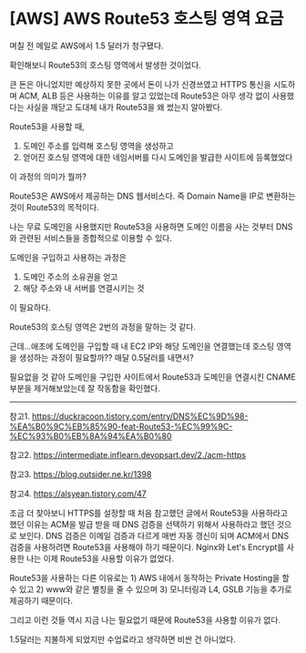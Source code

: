 # [AWS] AWS Route53 호스팅 영역 요금

며칠 전 메일로 AWS에서 1.5 달러가 청구됐다.

확인해보니 Route53의 호스팅 영역에서 발생한 것이었다. 

큰 돈은 아니었지만 예상하지 못한 곳에서 돈이 나가 신경쓰였고 HTTPS 통신을 시도하며 ACM, ALB 등은 사용하는 이유를 알고 있었는데 Route53은 아무 생각 없이 사용했다는 사실을 깨닫고 도대체 내가 Route53을 왜 썼는지 알아봤다.



Route53을 사용할 때,

1. 도메인 주소를 입력해 호스팅 영역을 생성하고
2. 얻어진 호스팅 영역에 대한 네임서버를 다시 도메인을 발급한 사이트에 등록했었다



이 과정의 의미가 뭘까?



Route53은 AWS에서 제공하는 DNS 웹서비스다. 즉 Domain Name을 IP로 변환하는 것이 Route53의 목적이다. 

나는 무료 도메인을 사용했지만 Route53을 사용하면 도메인 이름을 사는 것부터 DNS와 관련된 서비스들을 종합적으로 이용할 수 있다.



도메인을 구입하고 사용하는 과정은

1. 도메인 주소의 소유권을 얻고
2. 해당 주소와 내 서버를 연결시키는 것

이 필요하다.



Route53의 호스팅 영역은 2번의 과정을 말하는 것 같다.



근데...애초에 도메인을 구입할 때 내 EC2 IP와 해당 도메인을 연결했는데 호스팅 영역을 생성하는 과정이 필요할까?? 매달 0.5달러를 내면서?



필요없을 것 같아 도메인을 구입한 사이트에서 Route53과 도메인을 연결시킨 CNAME 부분을 제거해보았는데 잘 작동함을 확인했다.



---

참고1. https://duckracoon.tistory.com/entry/DNS%EC%9D%98-%EA%B0%9C%EB%85%90-feat-Route53-%EC%99%9C-%EC%93%B0%EB%8A%94%EA%B0%80

참고2. https://intermediate.inflearn.devopsart.dev/2./acm-https

참고3. https://blog.outsider.ne.kr/1398

참고4. https://alsyean.tistory.com/47

조금 더 찾아보니 HTTPS를 설정할 때 처음 참고했던 글에서 Route53을 사용하라고 했던 이유는 ACM을 발급 받을 때 DNS 검증을 선택하기 위해서 사용하라고 했던 것으로 보인다. DNS 검증은 이메일 검증과 다르게 매번 자동 갱신이 되며 ACM에서 DNS 검증을 사용하려면 Route53을 사용해야 하기 때문이다. Nginx와 Let's Encrypt를 사용한 나는 이제 Route53을 사용할 이유가 없었다.

Route53을 사용하는 다른 이유로는 1) AWS 내에서 동작하는 Private Hosting을 할 수 있고 2) www와 같은 별칭을 줄 수 있으며 3) 모니터링과 L4, GSLB 기능을 추가로 제공하기 때문이다.

그리고 이런 것들 역시 지금 나는 필요없기 때문에 Route53을 사용할 이유가 없다.



1.5달러는 지불하게 되었지만 수업료라고 생각하면 비싼 건 아니었다.